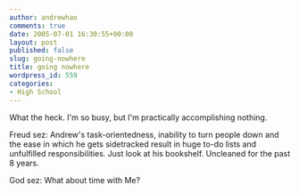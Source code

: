 ```yaml
---
author: andrewhao
comments: true
date: 2005-07-01 16:30:55+00:00
layout: post
published: false
slug: going-nowhere
title: going nowhere
wordpress_id: 559
categories:
- High School
---
```


What the heck. I'm so busy, but I'm practically accomplishing nothing.

Freud sez: Andrew's task-orientedness, inability to turn people down and the ease in which he gets sidetracked result in huge to-do lists and unfulfilled responsibilities. Just look at his bookshelf. Uncleaned for the past 8 years.

God sez: What about time with Me?
